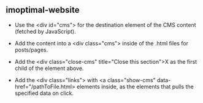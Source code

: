 ## imoptimal-website

- Use the \<div id="cms"> for the destination element of the CMS content (fetched by JavaScript).

- Add the content into a \<div class="cms"> inside of the .html files for posts/pages.

- Add the \<div class="close-cms" title="Close this section">X</div> as the first child of the element above.

- Add the \<div class="links"> with \<a class="show-cms" data-href="/pathToFile.html> elements inside, as the elements that pulls the specified data on click.

